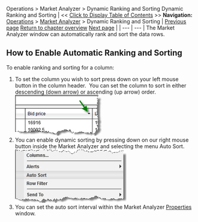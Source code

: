 ﻿
Operations > Market Analyzer > Dynamic Ranking and Sorting
Dynamic Ranking and Sorting
| << [Click to Display Table of Contents](dynamic_ranking_and_sorting.md) >> **Navigation:**     [Operations](operations.md) > [Market Analyzer](market_analyzer.md) > Dynamic Ranking and Sorting | [Previous page](working_with_columns.md) [Return to chapter overview](market_analyzer.md) [Next page](creating_cell_and_filter_condi.md) |
| --- | --- |
The Market Analyzer window can automatically rank and sort the data rows.
 
## How to Enable Automatic Ranking and Sorting
To enable ranking and sorting for a column:
 
1. To set the column you wish to sort press down on your left mouse button in the column header.  You can set the column to sort in either descending (down arrow) or ascending (up arrow) order.
 
![MarketAnalyzer_12](marketanalyzer_12.png)
 
2. You can enable dynamic sorting by pressing down on our right mouse button inside the Market Analyzer and selecting the menu Auto Sort.
 
![MarketAnalyzer_13](marketanalyzer_13.png)
 
3. You can set the auto sort interval within the Market Analyzer [Properties](market_analyzer_properties.md) window.

